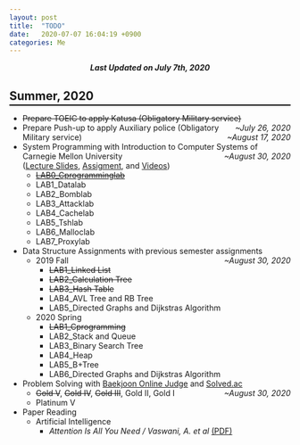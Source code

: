 ```yaml
---
layout: post
title:  "TODO"
date:   2020-07-07 16:04:19 +0900
categories: Me
---
```


<div style="text-align: center"><i><b>Last Updated on July 7th, 2020</b></i></div>

## Summer, 2020
<hr style="height: 2px; border:none; margin-top: -1em; margin-bottom:0.5em; padding: 0; background:black">

- ~~Prepare TOEIC to apply Katusa (Obligatory Military service)~~ <span style="float: right"> *~July 26, 2020* </span>
- Prepare Push-up to apply Auxiliary police (Obligatory Military service) <span style="float: right"> *~August 17, 2020* </span>
- System Programming with Introduction to Computer Systems of Carnegie Mellon University <span style="float: right"> *~August 30, 2020* </span><br>([Lecture Slides](http://www.cs.cmu.edu/afs/cs/academic/class/15213-s20/www/schedule.html), [Assigment](http://www.cs.cmu.edu/afs/cs/academic/class/15213-s20/www/schedule.html), and [Videos](https://scs.hosted.panopto.com/Panopto/Pages/Sessions/List.aspx#folderID=%22b96d90ae-9871-4fae-91e2-b1627b43e25e%22&maxResults=250&sortColumn=1&sortAscending=true))
    - [~~LAB0_Cprogramminglab~~](https://thinkin9.github.io/system_programming/2020/07/08/CS_15_213_LAB0.html)
    - LAB1_Datalab
    - LAB2_Bomblab
    - LAB3_Attacklab
    - LAB4_Cachelab
    - LAB5_Tshlab
    - LAB6_Malloclab
    - LAB7_Proxylab
- Data Structure Assignments with previous semester assignments <span style="float: right"> *~August 30, 2020* </span>
    - 2019 Fall
        - ~~LAB1_Linked List~~
        - ~~LAB2_Calculation Tree~~
        - ~~LAB3_Hash Table~~
        - LAB4_AVL Tree and RB Tree
        - LAB5_Directed Graphs and Dijkstras Algorithm
    - 2020 Spring
        - ~~LAB1_Cprogramming~~
        - LAB2_Stack and Queue
        - LAB3_Binary Search Tree
        - LAB4_Heap
        - LAB5_B+Tree
        - LAB6_Directed Graphs and Dijkstras Algorithm
- Problem Solving with [Baekjoon Online Judge](https://www.acmicpc.net/) and [Solved.ac](https://solved.ac/) <span style="float: right"> *~August 30, 2020* </span>
    - ~~Gold V~~, ~~Gold IV~~, ~~Gold III~~, Gold II, Gold I
    - Platinum V
- Paper Reading
    - Artificial Intelligence
        - *Attention Is All You Need / Vaswani, A. et al* [(PDF)](https://arxiv.org/abs/1706.03762)
